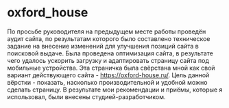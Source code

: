 # oxford_house
По просьбе руководителя на предыдущем месте работы проведён аудит сайта, по результатам которого было составлено техническое задание на внесение изменений для улучшения позиций сайта в поисковой выдаче. 
Была проведена оптимизация сайта, в результате чего удалось ускорить загрузку и адаптировать страницу сайта под мобильные устройства.
Эта страничка была свёрстана мной как свой вариант действующего сайта - https://oxford-house.ru/.
Цель данной вёрстки - показать, насколько производительной и удобной можно сделать страницу.
В результате мои рекомендации и приёмы, которые я использовал, были внесены студией-разработчиком.

